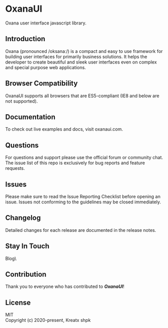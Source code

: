 # OxanaUI
Oxana user interface javascript library.

## Introduction
Oxana (pronounced /oksanaː/) is a compact and easy to use framework for building user interfaces for primarily business solutions. It helps the developer to create  beautiful and sleek user interfaces even on complex and special purpose web applications. 

## Browser Compatibility
OxanaUI supports all browsers that are ES5-compliant (IE8 and below are not supported).

## Documentation
To check out live examples and docs, visit oxanaui.com.

## Questions
For questions and support please use the official forum or community chat. The issue list of this repo is exclusively for bug reports and feature requests.

## Issues
Please make sure to read the Issue Reporting Checklist before opening an issue. Issues not conforming to the guidelines may be closed immediately.

## Changelog
Detailed changes for each release are documented in the release notes.

## Stay In Touch
Blog\

## Contribution
Thank you to everyone who has contributed to ***OxanaUI***!

## License
MIT\
Copyright (c) 2020-present, Kreatx shpk 
